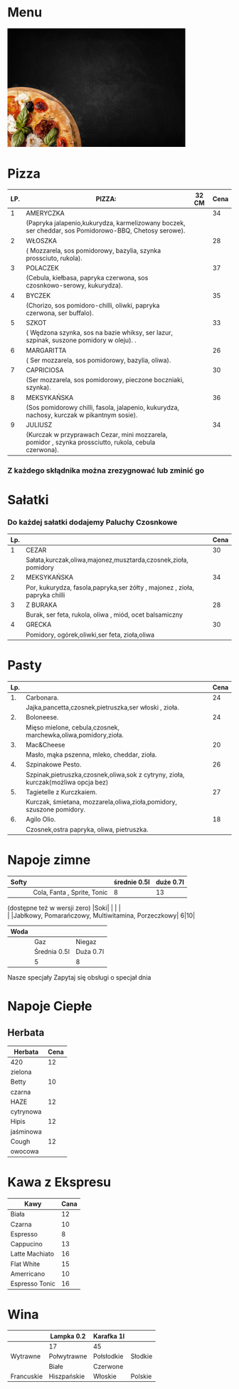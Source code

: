 # Menu 

<img src="img/naszspecjaly.jpg" width=400>

# Pizza
LP. | PIZZA:                                                       |32 CM| Cena|
|-----|--------------------------------------------------------|---------|--------|
|1    |AMERYCZKA                                             |           |     34|
|      |(Papryka  jalapenio,kukurydza, karmelizowany boczek, ser cheddar, sos Pomidorowo-BBQ, Chetosy serowe). |    |   |
|2    |WŁOSZKA                                             |           |     28|
|      |( Mozzarela, sos pomidorowy, bazylia, szynka prossciuto, rukola).|    |   |
|3    |POLACZEK                                              |           |     37|
|      |(Cebula, kiełbasa, papryka czerwona, sos czosnkowo-serowy, kukurydza).   |    |   |
|4    |BYCZEK                                             |           |     35|
|      |(Chorizo, sos pomidoro-chilli, oliwki, papryka czerwona, ser buffalo).  |    |   |
|5    |SZKOT                                            |           |     33|
|      |( Wędzona szynka, sos na bazie whiksy, ser lazur, szpinak, suszone pomidory w oleju).    . |    |   |
|6    |MARGARITTA                                           |           |     26|
|      | ( Ser mozzarela, sos pomidorowy, bazylia, oliwa). |    |   |
|7    |CAPRICIOSA                                           |           |     30|
|      |(Ser mozzarela, sos pomidorowy, pieczone boczniaki, szynka).  |    |   |
|8    |MEKSYKAŃSKA                                             |           |     36|
|      |(Sos pomidorowy chilli, fasola, jalapenio, kukurydza, nachosy, kurczak w pikantnym sosie).  |    |   |
|9    |JULIUSZ                                          |           |     34|
|      | (Kurczak w przyprawach Cezar, mini mozzarela, pomidor , szynka prossciutto, rukola, cebula czerwona). |    |   |
      

### Z każdego skłądnika można zrezygnować lub zminić go 



# Sałatki
### Do każdej sałatki dodajemy Paluchy Czosnkowe
|Lp.|                                                          | Cena|
|--|--------|------------------------------------------------------------------------------|
|1|CEZAR                                                         | 30|
| |Sałata,kurczak,oliwa,majonez,musztarda,czosnek,zioła, pomidory|   |
|2|MEKSYKAŃSKA                                                        | 34|
| |Por, kukurydza, fasola,papryka,ser żółty , majonez , zioła, papryka chilli|   |
|3|Z BURAKA                                                         | 28|
| |Burak, ser feta, rukola, oliwa , miód, ocet balsamiczny|   |
|4|GRECKA                                                         | 30|
| |Pomidory, ogórek,oliwki,ser feta, zioła,oliwa|   |


# Pasty 

|Lp.  |                                                                                                      |Cena|
|------|-------------------------------------------------------------------------------------|-------|
|1.    |Carbonara.                                                                                    |     24|
|       | Jajka,pancetta,czosnek,pietruszka,ser włoski , zioła.                  |         |
|2.    |Boloneese.                                                                                    |     24|
|       | Mięso mielone, cebula,czosnek, marchewka,oliwa,pomidory,zioła.                 |         |
|3.    |Mac&Cheese                                                                                    |     20|
|       | Masło, mąka pszenna, mleko, cheddar, zioła.                |         |
|4.    |Szpinakowe Pesto.                                                                                    |     26|
|       | Szpinak,pietruszka,czosnek,oliwa,sok z cytryny, zioła, kurczak(możliwa opcja bez)                   |         |
|5.    |Tagietelle z Kurczkaiem.                                                                                     |     27|
|       | Kurczak, śmietana, mozzarela,oliwa,zioła,pomidory, szuszone pomidory.                 |         |
|6.    |Agilo Olio.                                                                                    |     18|
|       | Czosnek,ostra papryka, oliwa, pietruszka.                  |         |


# Napoje zimne 

|Softy|                    |średnie 0.5l|duże 0.7l|
|---|---|---|---|
|     |Cola, Fanta , Sprite, Tonic | 8| 13|
(dostępne też w wersji zero)
|Soki|                      |            |         |            
|     |Jabłkowy, Pomarańczowy, Multiwitamina, Porzeczkowy| 6|10|

|Woda|   |      |
|---|---|---|
|    |Gaz|Niegaz|
|    |Średnia 0.5l| Duża 0.7l|
|    | 5|  8|

Nasze specjały
  Zapytaj się obsługi o specjał dnia 
  
  
  # Napoje Ciepłe 
  
  ## Herbata
 
 |Herbata| Cena  |
|---|---|
|420|12|
|zielona| |
|Betty|10
|czarna|  |
|HAZE|12|
|cytrynowa| |
|Hipis|12|
|jaśminowa| |
|Cough| 12|
|owocowa| |
    
# Kawa z Ekspresu
|Kawy| Cana|
|---|---|
|Biała|12|
|Czarna|10|
|Espresso|8|
|Cappucino|13|
| Latte Machiato | 16 |
| Flat White | 15  |
| Amerricano| 10 |
| Espresso Tonic | 16 |



# Wina 

|      |Lampka 0.2| Karafka 1l |  |
|---|---|---|---|
|  | 17| 45| |
|Wytrawne|Połwytrawne|Połsłodkie |Słodkie| 
|  |Białe|Czerwone|  | 
|Francuskie|Hiszpańskie|Włoskie|Polskie|


